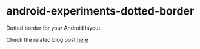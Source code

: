 android-experiments-dotted-border
=================================

Dotted border for your Android layout

Check the related blog post [here](http://onra.github.io/android/2014/10/16/android-dotted-border-layout.html, "Blog post")
